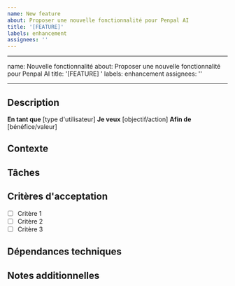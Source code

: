 ```yaml
---
name: New feature
about: Proposer une nouvelle fonctionnalité pour Penpal AI
title: '[FEATURE]'
labels: enhancement
assignees: ''
---
```


---

name: Nouvelle fonctionnalité
about: Proposer une nouvelle fonctionnalité pour Penpal AI
title: '[FEATURE] '
labels: enhancement
assignees: ''

---

## Description

**En tant que** [type d'utilisateur]
**Je veux** [objectif/action]
**Afin de** [bénéfice/valeur]

## Contexte

<!-- Fournir tout contexte supplémentaire sur la fonctionnalité -->

## Tâches

<!-- Liste des tâches à effectuer pour l'accomplissement de la feature -->

## Critères d'acceptation

- [ ] Critère 1
- [ ] Critère 2
- [ ] Critère 3

## Dépendances techniques

<!-- Liste des dépendances techniques ou des prérequis -->

## Notes additionnelles

<!-- Toute information supplémentaire, alternatives considérées, etc. -->
